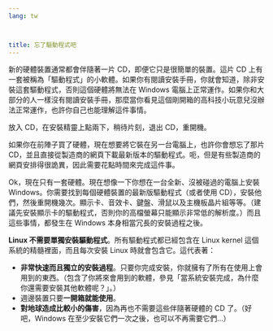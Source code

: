 ```yaml
---
lang: tw



title: 忘了驅動程式吧
---
```


新的硬體裝置通常都會伴隨著一片 CD，即便它只是很簡單的裝置。這片 CD 上有一套被稱為「驅動程式」的小軟體。如果你有閱讀安裝手冊，你就會知道，除非安裝這套驅動程式，否則這個硬體將無法在 Windows 電腦上正常運作。如果你和大部分的人一樣沒有閱讀安裝手冊，那麼當你看見這個剛開箱的高科技小玩意兒沒辦法正常運作，也許你自己也能理解這件事情。

放入 CD，在安裝精靈上點兩下，稍待片刻，退出 CD，重開機。

如果你在前陣子買了硬體，現在想要將它裝在另一台電腦上，也許你會想忘了那片 CD，並且直接從製造商的網頁下載最新版本的驅動程式。呃，但是有些製造商的網頁安排得很詭異，因此需要花點時間來完成這件事。

Ok，現在只有一套硬體。現在想像一下你想在一台全新、沒被碰過的電腦上安裝 Windows。你需要找到每個硬體裝置的最新版驅動程式（或者使用 CD），安裝他們，然後重開機幾次。顯示卡、音效卡、鍵盤、滑鼠以及主機板晶片組等等。（建議先安裝顯示卡的驅動程式，否則你的高檔螢幕只能顯示非常低的解析度。）而且這些事情，都發生在 Windows 本身相當冗長的安裝過程之後。

<b>Linux 不需要單獨安裝驅動程式</b>。所有驅動程式都已經包含在 Linux kernel 這個系統的精髓裡面，而且每次安裝 Linux 時就會包含它。這代表著：

<ul>
<li><b>非常快速而且獨立的安裝過程</b>。只要你完成安裝，你就擁有了所有在使用上會用到的東西。（包含了你將來會用到的軟體，參見「當系統安裝完成，為什麼你還需要安裝其他軟體呢？」。）</li>
<li>週邊裝置只要<b>一開箱就能使用</b>。</li>
<li><b>對地球造成比較小的傷害</b>，因為再也不需要這些伴隨著硬體的 CD 了。（好吧，Windows 在至少安裝它們一次之後，也可以不再需要它們…）</li>
</ul>




 